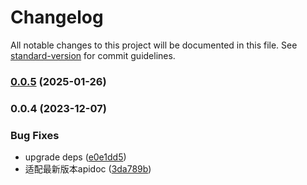 # Changelog

All notable changes to this project will be documented in this file. See [standard-version](https://github.com/conventional-changelog/standard-version) for commit guidelines.

### [0.0.5](https://github.com/richenlin/apidoc-plugin-class-validator/compare/v0.0.4...v0.0.5) (2025-01-26)

### 0.0.4 (2023-12-07)


### Bug Fixes

* upgrade deps ([e0e1dd5](https://github.com/richenlin/apidoc-plugin-class-validator/commit/e0e1dd5c5e2e73ddaa77d3cc5c6b96f1499f9b5e))
* 适配最新版本apidoc ([3da789b](https://github.com/richenlin/apidoc-plugin-class-validator/commit/3da789b685bee25838582559a2a37770c4a2a4d5))
